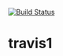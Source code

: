 [![Build Status](https://travis-ci.org/wibosa/travis1.svg?branch=master)](https://travis-ci.org/wibosa/travis1)

# travis1

